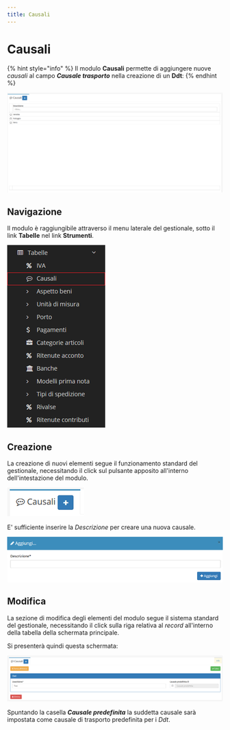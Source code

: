 ```yaml
---
title: Causali
---
```


# Causali

{% hint style="info" %}
Il modulo **Causali** permette di aggiungere nuove _causali_ al campo _**Causale trasporto**_ nella creazione di un **Ddt**:
{% endhint %}

![Screenshot interfaccia causali](../../../.gitbook/assets/screencausali.PNG)

## Navigazione

Il modulo è raggiungibile attraverso il menu laterale del gestionale, sotto il link **Tabelle** nel link **Strumenti**.

![Screenshot navigazione causali](../../../.gitbook/assets/navigazionecausali.png)

## Creazione

La creazione di nuovi elementi segue il funzionamento standard del gestionale, necessitando il click sul pulsante apposito all'interno dell'intestazione del modulo.

![Screenshot creazione causali](../../../.gitbook/assets/aggiuntacausali.PNG)

E' sufficiente inserire la _Descrizione_ per creare una nuova causale.

![Screenshot creazione causali](../../../.gitbook/assets/aggiungerecausali.PNG)

## Modifica

La sezione di modifica degli elementi del modulo segue il sistema standard del gestionale, necessitando il click sulla riga relativa al _record_ all'interno della tabella della schermata principale.

Si presenterà quindi questa schermata:

![Screenshot modifica dati causale](../../../.gitbook/assets/modificacausali.PNG)

Spuntando la casella _**Causale predefinita**_ la suddetta causale sarà impostata come causale di trasporto predefinita per i _Ddt_.

